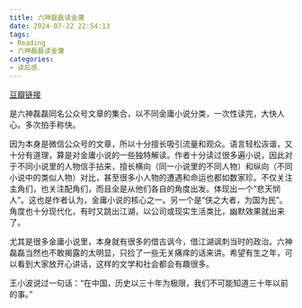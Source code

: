 ```yaml
---
title: 六神磊磊读金庸
date: 2024-07-22 22:54:13
tags:
- Reading
- 六神磊磊读金庸
categories:
- 读后感
---
```


[豆瓣链接](https://book.douban.com/subject/35479455/)

是六神磊磊同名公众号文章的集合，以不同金庸小说分类，一次性读完，大快人心。多次拍手称快。

因为本身是微信公众号的文章，所以十分擅长吸引流量和观众。语言轻松诙谐，又十分有道理，算是对金庸小说的一些独特解读。作者十分读过很多遍小说，因此对于不同小说里的人物信手拈来，擅长横向（同一小说里的不同人物）和纵向（不同小说中的类似人物）对比，甚至很多小人物的遭遇和命运也都如数家珍。不仅关注主角们，也关注配角们，而且全是从他们各自的角度出发。体现出一个“悲天悯人”。这也是作者认为，金庸小说的核心之一。另一个是“侠之大者，为国为民”。角度也十分现代化，有时又跳出江湖，以公司或现实生活类比，幽默效果就出来了。

尤其是很多金庸小说里，本身就有很多的借古讽今，借江湖讽刺当时的政治。六神磊磊当然也不敢揭露的太明显，只捡了一些无关痛痒的话来讲。希望有生之年，可以看到大家放开心讲话，这样的文学和社会都会有趣很多。

王小波说过一句话：“在中国，历史以三十年为极限，我们不可能知道三十年以前的事。”